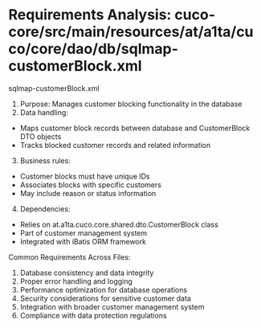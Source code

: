 # Requirements Analysis: cuco-core/src/main/resources/at/a1ta/cuco/core/dao/db/sqlmap-customerBlock.xml

sqlmap-customerBlock.xml
1. Purpose: Manages customer blocking functionality in the database
2. Data handling:
- Maps customer block records between database and CustomerBlock DTO objects
- Tracks blocked customer records and related information
3. Business rules:
- Customer blocks must have unique IDs
- Associates blocks with specific customers
- May include reason or status information
4. Dependencies:
- Relies on at.a1ta.cuco.core.shared.dto.CustomerBlock class
- Part of customer management system
- Integrated with iBatis ORM framework

Common Requirements Across Files:
1. Database consistency and data integrity
2. Proper error handling and logging
3. Performance optimization for database operations
4. Security considerations for sensitive customer data
5. Integration with broader customer management system
6. Compliance with data protection regulations